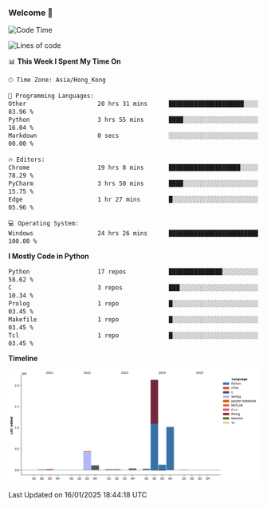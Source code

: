 ### Welcome 👋

<!--START_SECTION:waka-->
![Code Time](http://img.shields.io/badge/Code%20Time-1%2C335%20hrs%2021%20mins-blue)

![Lines of code](https://img.shields.io/badge/From%20Hello%20World%20I%27ve%20Written-3.9%20million%20lines%20of%20code-blue)

📊 **This Week I Spent My Time On** 

```text
🕑︎ Time Zone: Asia/Hong_Kong

💬 Programming Languages: 
Other                    20 hrs 31 mins      █████████████████████░░░░   83.96 % 
Python                   3 hrs 55 mins       ████░░░░░░░░░░░░░░░░░░░░░   16.04 % 
Markdown                 0 secs              ░░░░░░░░░░░░░░░░░░░░░░░░░   00.00 % 

🔥 Editors: 
Chrome                   19 hrs 8 mins       ████████████████████░░░░░   78.29 % 
PyCharm                  3 hrs 50 mins       ████░░░░░░░░░░░░░░░░░░░░░   15.75 % 
Edge                     1 hr 27 mins        █░░░░░░░░░░░░░░░░░░░░░░░░   05.96 % 

💻 Operating System: 
Windows                  24 hrs 26 mins      █████████████████████████   100.00 % 
```

**I Mostly Code in Python** 

```text
Python                   17 repos            ███████████████░░░░░░░░░░   58.62 % 
C                        3 repos             ███░░░░░░░░░░░░░░░░░░░░░░   10.34 % 
Prolog                   1 repo              █░░░░░░░░░░░░░░░░░░░░░░░░   03.45 % 
Makefile                 1 repo              █░░░░░░░░░░░░░░░░░░░░░░░░   03.45 % 
Tcl                      1 repo              █░░░░░░░░░░░░░░░░░░░░░░░░   03.45 % 
```



**Timeline**

![Lines of Code chart](https://raw.githubusercontent.com/xhj2501/xhj2501/main/assets/bar_graph.png)


 Last Updated on 16/01/2025 18:44:18 UTC
<!--END_SECTION:waka-->


